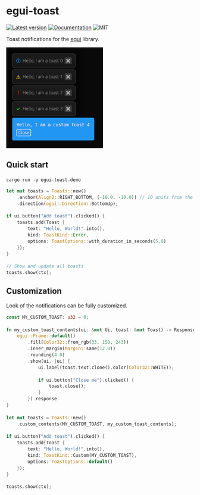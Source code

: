 # egui-toast

[![Latest version](https://img.shields.io/crates/v/egui-toast.svg)](https://crates.io/crates/egui-toast)
[![Documentation](https://docs.rs/egui-toast/badge.svg)](https://docs.rs/egui-toast)
![MIT](https://img.shields.io/badge/license-MIT-blue.svg)

Toast notifications for the [egui](https://github.com/emilk/egui) library.

![Toast types](toasts.png)

## Quick start

`cargo run -p egui-toast-demo`

```rust
let mut toasts = Toasts::new()
    .anchor(Align2::RIGHT_BOTTOM, (-10.0, -10.0)) // 10 units from the bottom right corner
    .direction(egui::Direction::BottomUp);

if ui.button("Add toast").clicked() {
    toasts.add(Toast {
        text: "Hello, World!".into(),
        kind: ToastKind::Error,
        options: ToastOptions::with_duration_in_seconds(5.0)
    });
}

// Show and update all toasts
toasts.show(ctx);
```

## Customization

Look of the notifications can be fully customized.

```rust
const MY_CUSTOM_TOAST: u32 = 0;

fn my_custom_toast_contents(ui: &mut Ui, toast: &mut Toast) -> Response {
    egui::Frame::default()
        .fill(Color32::from_rgb(33, 150, 243))
        .inner_margin(Margin::same(12.0))
        .rounding(4.0)
        .show(ui, |ui| {
            ui.label(toast.text.clone().color(Color32::WHITE));

            if ui.button("Close me").clicked() {
                toast.close();
            }
        }).response
}

let mut toasts = Toasts::new()
    .custom_contents(MY_CUSTOM_TOAST, my_custom_toast_contents);

if ui.button("Add toast").clicked() {
    toasts.add(Toast {
        text: "Hello, World!".into(),
        kind: ToastKind::Custom(MY_CUSTOM_TOAST),
        options: ToastOptions::default()
    });
}

toasts.show(ctx);
```